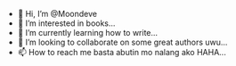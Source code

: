 - 👋 Hi, I’m @Moondeve
- 👀 I’m interested in books...
- 🌱 I’m currently learning how to write...
- 💞️ I’m looking to collaborate on some great authors uwu...
- 📫 How to reach me basta abutin mo nalang ako HAHA...

<!---
crush moko nohh? bakit mo inopen toh?👉👈 aba! huli kita!
--->
